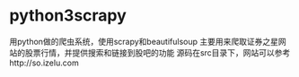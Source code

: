 # python3scrapy
用python做的爬虫系统，使用scrapy和beautifulsoup
主要用来爬取证券之星网站的股票行情，并提供搜索和链接到股吧的功能
源码在src目录下，网站可以参考http://so.izelu.com
